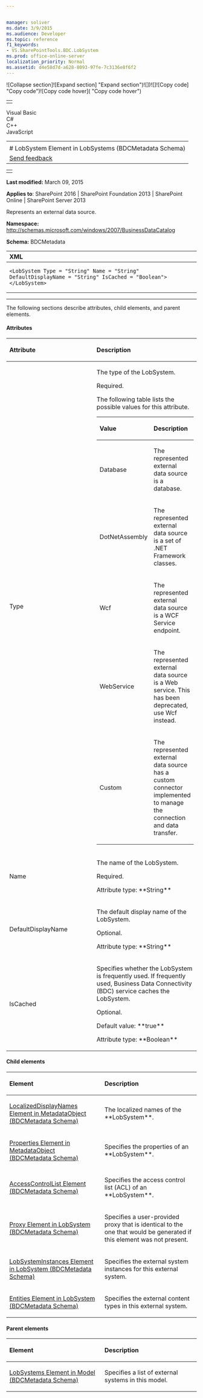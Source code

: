 ```yaml
---


manager: soliver
ms.date: 3/9/2015
ms.audience: Developer
ms.topic: reference
f1_keywords:
- VS.SharePointTools.BDC.LobSystem
ms.prod: office-online-server
localization_priority: Normal
ms.assetid: d4e58d7d-a628-8093-97fe-7c3136e8f6f2
---
```


![Collapse
section]![Expand
section] "Expand section")![]()![])![]![]()![Copy
code] "Copy code")![Copy code
hover]( "Copy code hover")
<table>
<tbody>
<tr class="odd">
<td align="left"></td>
</tr>
</tbody>
</table>

Visual Basic  
C\#  
C++  
JavaScript  

<table>
<tbody>
<tr class="odd">
<td align="left"><span id="runningHeaderText"></span></td>
</tr>
<tr class="even">
<td align="left"># LobSystem Element in LobSystems (BDCMetadata Schema)</td>
</tr>
<tr class="odd">
<td align="left"><span id="headfeedbackarea" class="feedbackhead"><a href="javascript:SubmitFeedback(&#39;docthis@Microsoft.com&#39;,&#39;&#39;,&#39;&#39;,&#39;&#39;,&#39;1.0.18082.1225&#39;,&#39;%0\dThank%20you%20for%20your%20feedback.%20The%20developer%20writing%20teams%20use%20your%20feedback%20to%20improve%20documentation.%20While%20we%20are%20reviewing%20your%20feedback,%20we%20may%20send%20you%20e-mail%20to%20ask%20for%20clarification%20or%20feedback%20on%20a%20solution.%20We%20do%20not%20use%20your%20e-mail%20address%20for%20any%20other%20purpose%20and%20we%20delete%20it%20after%20we%20finish%20our%20review.%0\AFor%20further%20information%20about%20the%20privacy%20policies%20of%20Microsoft,%20please%20see%20http://privacy.microsoft.com/en-us/default.aspx.%0\A%0\d&#39;,&#39;Customer%20feedback&#39;);">Send feedback</a></span></td>
</tr>
</tbody>
</table>

<table>
<colgroup>
<col width="100%" />
</colgroup>
<tbody>
<tr class="odd">
<td align="left"></td>
</tr>
</tbody>
</table>

**Last modified:** March 09, 2015

**Applies to**: SharePoint 2016 | SharePoint Foundation 2013 |
SharePoint Online | SharePoint Server 2013

Represents an external data source.

**Namespace:**
http://schemas.microsoft.com/windows/2007/BusinessDataCatalog

**Schema:** BDCMetadata

<span codelanguage="xmlLang"></span>
<table>
<colgroup>
<col width="100%" />
</colgroup>
<thead>
<tr class="header">
<th align="left">XML</th>
</tr>
</thead>
<tbody>
<tr class="odd">
<td align="left"><pre><code>&lt;LobSystem Type = &quot;String&quot; Name = &quot;String&quot; DefaultDisplayName = &quot;String&quot; IsCached = &quot;Boolean&quot;&gt; &lt;/LobSystem&gt;</code></pre></td>
</tr>
</tbody>
</table>


--------------------------------------------------------------------------------------------------------------------------------------------------------------------------------------------------------------------------------------

The following sections describe attributes, child elements, and parent
elements.

#### Attributes

<table>
<colgroup>
<col width="50%" />
<col width="50%" />
</colgroup>
<thead>
<tr class="header">
<th align="left"><p>Attribute</p></th>
<th align="left"><p>Description</p></th>
</tr>
</thead>
<tbody>
<tr class="odd">
<td align="left"><p>Type</p></td>
<td align="left"><p>The type of the LobSystem.</p>
<p>Required.</p>
<p>The following table lists the possible values for this attribute.</p>
<div class="tableSection">
<table>
<colgroup>
<col width="50%" />
<col width="50%" />
</colgroup>
<thead>
<tr class="header">
<th align="left"><p>Value</p></th>
<th align="left"><p>Description</p></th>
</tr>
</thead>
<tbody>
<tr class="odd">
<td align="left"><p>Database</p></td>
<td align="left"><p>The represented external data source is a database.</p></td>
</tr>
<tr class="even">
<td align="left"><p>DotNetAssembly</p></td>
<td align="left"><p>The represented external data source is a set of .NET Framework classes.</p></td>
</tr>
<tr class="odd">
<td align="left"><p>Wcf</p></td>
<td align="left"><p>The represented external data source is a WCF Service endpoint.</p></td>
</tr>
<tr class="even">
<td align="left"><p>WebService</p></td>
<td align="left"><p>The represented external data source is a Web service. This has been deprecated, use Wcf instead.</p></td>
</tr>
<tr class="odd">
<td align="left"><p>Custom</p></td>
<td align="left"><p>The represented external data source has a custom connector implemented to manage the connection and data transfer.</p></td>
</tr>
</tbody>
</table>
</div></td>
</tr>
<tr class="even">
<td align="left"><p>Name</p></td>
<td align="left"><p>The name of the LobSystem.</p>
<p>Required.</p>
<p>Attribute type: **String**</p></td>
</tr>
<tr class="odd">
<td align="left"><p>DefaultDisplayName</p></td>
<td align="left"><p>The default display name of the LobSystem.</p>
<p>Optional.</p>
<p>Attribute type: **String**</p></td>
</tr>
<tr class="even">
<td align="left"><p>IsCached</p></td>
<td align="left"><p>Specifies whether the LobSystem is frequently used. If frequently used, Business Data Connectivity (BDC) service caches the LobSystem.</p>
<p>Optional.</p>
<p>Default value: **true**</p>
<p>Attribute type: **Boolean**</p></td>
</tr>
</tbody>
</table>

#### Child elements

<table>
<colgroup>
<col width="50%" />
<col width="50%" />
</colgroup>
<thead>
<tr class="header">
<th align="left"><p>Element</p></th>
<th align="left"><p>Description</p></th>
</tr>
</thead>
<tbody>
<tr class="odd">
<td align="left"><p><span sdata="link"><a href="localizeddisplaynames-element-in-metadataobject-bdcmetadata-schema.htm">LocalizedDisplayNames Element in MetadataObject (BDCMetadata Schema)</a></span></p></td>
<td align="left"><p>The localized names of the **LobSystem**.</p></td>
</tr>
<tr class="even">
<td align="left"><p><span sdata="link"><a href="properties-element-in-metadataobject-bdcmetadata-schema.htm">Properties Element in MetadataObject (BDCMetadata Schema)</a></span></p></td>
<td align="left"><p>Specifies the properties of an **LobSystem**.</p></td>
</tr>
<tr class="odd">
<td align="left"><p><span sdata="link"><a href="accesscontrollist-element-bdcmetadata-schema.htm">AccessControlList Element (BDCMetadata Schema)</a></span></p></td>
<td align="left"><p>Specifies the access control list (ACL) of an **LobSystem**.</p></td>
</tr>
<tr class="even">
<td align="left"><p><span sdata="link"><a href="proxy-element-in-lobsystem-bdcmetadata-schema.htm">Proxy Element in LobSystem (BDCMetadata Schema)</a></span></p></td>
<td align="left"><p>Specifies a user-provided proxy that is identical to the one that would be generated if this element was not present.</p></td>
</tr>
<tr class="odd">
<td align="left"><p><span sdata="link"><a href="lobsysteminstances-element-in-lobsystem-bdcmetadata-schema.htm">LobSystemInstances Element in LobSystem (BDCMetadata Schema)</a></span></p></td>
<td align="left"><p>Specifies the external system instances for this external system.</p></td>
</tr>
<tr class="even">
<td align="left"><p><span sdata="link"><a href="entities-element-in-lobsystem-bdcmetadata-schema.htm">Entities Element in LobSystem (BDCMetadata Schema)</a></span></p></td>
<td align="left"><p>Specifies the external content types in this external system.</p></td>
</tr>
</tbody>
</table>

#### Parent elements

<table>
<colgroup>
<col width="50%" />
<col width="50%" />
</colgroup>
<thead>
<tr class="header">
<th align="left"><p>Element</p></th>
<th align="left"><p>Description</p></th>
</tr>
</thead>
<tbody>
<tr class="odd">
<td align="left"><p><span sdata="link"><a href="lobsystems-element-in-model-bdcmetadata-schema.htm">LobSystems Element in Model (BDCMetadata Schema)</a></span></p></td>
<td align="left"><p>Specifies a list of external systems in this model.</p></td>
</tr>
</tbody>
</table>








